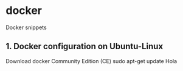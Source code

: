 # docker
Docker snippets
## 1. Docker configuration on Ubuntu-Linux
Download docker Community Edition (CE)
    sudo apt-get update
Hola
